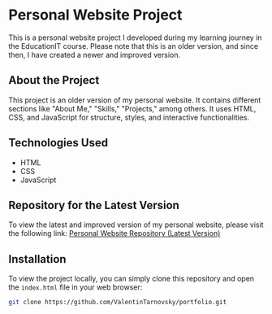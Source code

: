 # Personal Website Project

This is a personal website project I developed during my learning journey in the EducationIT course. Please note that this is an older version, and since then, I have created a newer and improved version.

## About the Project

This project is an older version of my personal website. It contains different sections like "About Me," "Skills," "Projects," among others. It uses HTML, CSS, and JavaScript for structure, styles, and interactive functionalities.

## Technologies Used

- HTML
- CSS
- JavaScript

## Repository for the Latest Version

To view the latest and improved version of my personal website, please visit the following link: [Personal Website Repository (Latest Version)](#)

## Installation

To view the project locally, you can simply clone this repository and open the `index.html` file in your web browser:

```bash
git clone https://github.com/ValentinTarnovsky/portfolio.git
```
